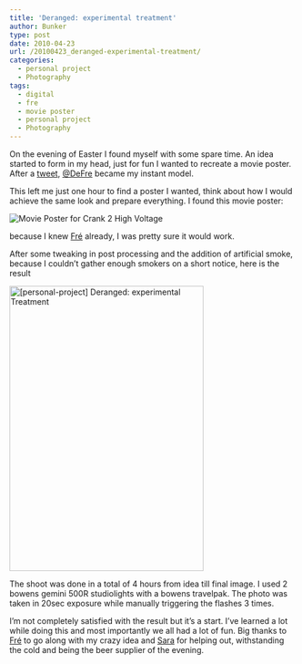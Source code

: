 ```yaml
---
title: 'Deranged: experimental treatment'
author: Bunker
type: post
date: 2010-04-23
url: /20100423_deranged-experimental-treatment/
categories:
  - personal project
  - Photography
tags:
  - digital
  - fre
  - movie poster
  - personal project
  - Photography
---
```

On the evening of Easter I found myself with some spare time. An idea started to form in my head, just for fun I wanted to recreate a movie poster. After a <a href="http://twitter.com/Bunker/status/11601861573" rel="me" title="Bunker at twitter">tweet</a>, <a href="http://www.twitter.com/defre" rel="contact met" title="DeFre at twitter.com">@DeFre</a> became my instant model.

This left me just one hour to find a poster I wanted, think about how I would achieve the same look and prepare everything. I found this movie poster:
  
![Movie Poster for Crank 2 High Voltage][1]
  
because I knew <a href="http://www.twitter.com/defre" rel="contact met" title="DeFre at twitter.com">Fré</a> already, I was pretty sure it would work.

After some tweaking in post processing and the addition of artificial smoke, because I couldn&#8217;t gather enough smokers on a short notice, here is the result

[<img src="http://farm5.static.flickr.com/4061/4539647013_541751701b.jpg" width="341" height="500" alt="[personal-project] Deranged: experimental Treatment" />][2]

The shoot was done in a total of 4 hours from idea till final image. I used 2 bowens gemini 500R studiolights with a bowens travelpak. The photo was taken in 20sec exposure while manually triggering the flashes 3 times.

I&#8217;m not completely satisfied with the result but it&#8217;s a start. I&#8217;ve learned a lot while doing this and most importantly we all had a lot of fun. Big thanks to <a href="http://www.twitter.com/defre" rel="contact met" title="DeFre at twitter.com">Fré</a> to go along with my crazy idea and <a href="http://www.saravdv.be" rel="sweetheart co-resident friend" title="Sara Van de Velde">Sara</a> for helping out, withstanding the cold and being the beer supplier of the evening.

 [1]: /wp-content/upload/crank2high.jpg
 [2]: http://www.flickr.com/photos/loneblackrider/4539647013/ "[personal-project] Deranged: experimental Treatment by PitsLamp photography, on Flickr"
